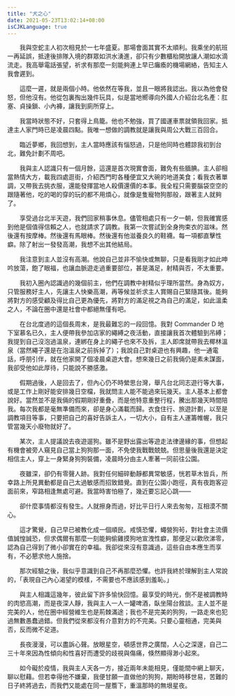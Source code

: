 ```yaml
---
title: "犬之心"
date: 2021-05-23T13:02:14+08:00
isCJKLanguage: true
---
```


　　我與空蛇主人初次相見於一七年盛夏。那場會面其實不太順利。我乘坐的航班一再延誤，抵達後排隊入境的群眾如洪水湧進，卻只有少數櫃枱開放讓人潮如水滴流走。我高舉電話張望，祈求有那麼一刻能夠連上早已癱瘓的機場網絡，告知主人我會遲到。

　　這麼一遲，就是兩個小時。他依然在等我，並且一眼將我認出。我以為他會發怒，但他沒有。他從包裏掏出幾件玩具，似是當地嚮導向外國人介紹台北名產：肛塞、貞操鎖、小內褲，讓我到廁所穿上。

　　我當時狀態不好，只套得上鳥籠。他也不勉強，買了國運車票就領我回家。抵達主人家門時已是凌晨四點。我唯一想做的調教就是讓我與周公大戰三百回合。

　　臨近夢鄉，我回想到，主人當時應該有惱怒過，只是他同時也體諒我初到台北，難免計劃不周吧。

　　我與主人認識只有一個月餘，這還是首次現實會面，難免有些腼腆。主人卻相當熱情大方，載我四處逛街，介紹西門町各種便宜又大碗的地道美食；看我衣著單調，又帶我去挑衣服，還能發揮當地人殺價還價的本事。我全程只需要腦袋空空的跟隨著他，吃的喝的穿的玩的都不用煩心，就像是隻寵物狗那般，跟著主人就夠了。

　　享受過台北半天遊，我們回家稍事休息。儘管相處只有一夕一朝，但我確實感到他是個值得信賴之人，也就請求了調教。我第一次嘗試到全身拘束衣的滋味。然後還有按摩棒。然後還有馬眼棒。然後還有他滋養良久的鞋襪。每一項都直擊性癖。除了射出一發發高潮，我想不出其他結局。

　　我注意到主人並沒有高潮。他說自己並非不愉快或無聊，只是看我剛才如此呻吟放蕩，飽了眼福，也讓血脈遊走過重要部位，甚是滿足，射精與否，不太重要。

　　我初入圈內認識過的幾個前主，他們在調教中射精似乎理所當然。身為奴方，只管服務好主人，先讓主人快樂高潮，再等候並祈求主人賞賜自己緊隨其後。能夠將對方的感受顧及得比自己更為優先，將對方的滿足視之為自己的滿足，如此溫柔之人，不論在圈中還是社會中都絕無僅有吧。

　　在台北度過的這個長周末，是我最難忘的一段回憶。我對 Commander D 地下室慕名已久，主人便帶我參加店家的繩縛之夜活動，直接讓我首次體驗到吊縛；我提到自己沒泡過溫泉，連綁在身上的繩子也來不及拆，主人即席就帶我去椰林溫泉（當然繩子還是在泡溫泉之前拆掉了）；我說自己對桌遊也有興趣，他一通電話，呼朋引伴，就在他家開了個凌晨桌遊大會。想來幾日之前我倆仍是素未謀面，我卻受他如此厚待，只能說不勝感激。

　　假期過後，人是回去了，但內心仍不時縈思台灣，舉凡台北同志遊行等大事，或是工作上剛好能安排幾日空檔，我就問主人能不能過來玩幾天。主人基本上都會說好。當然並不是我倆的假期剛好重疊，而是他特意重整行程，騰出那幾天時間陪我。每次我都是毫無準備而來，卻是身心滿載而歸。衣食住行、旅遊計劃，以至是調教項目等事，只要把自己的喜好告訴主人，一切大小，自有主人運籌帷幄，我只管當幾天小廢物就好了。

　　某次，主人提議說去夜遊遛狗。雖不是野出露出等遊走法律邊緣的事，但想起有機會被旁人窺見自己當上狗狗那一面，不免使我戰戰兢兢。但思量後我還是決定相信主人，穿上一身緊身狗狗裝備，凌晨時分由主人牽著一同前往公園。

　　夜雖深，卻仍有零聲人跡。我對任何細碎動靜都異常敏感，恍若草木皆兵，所幸路上所見異動都是自己太過敏感而招致錯覺。直到在公園小跑徑，真有夜跑客迎面前來，窄路相逢無處可避。我當時害怕極了，幾近要忘記心跳——

　　卻什麼事情都沒有發生。人就擦身而過，好比平日行人來去匆匆，互相漠不關心。

　　這才驚覺，自己早已被教化成一個順民。戒慎恐懼，蠅營狗茍，對社會主流價值誠惶誠恐，但求偶爾有那麼一刻能夠偷雞摸狗地宣洩性癖，那便足以歡欣涕零，認為自己得到了微小卻實在的幸福。我卻從來沒有意識過，這些自由本應生而享有，不必懇求他人施捨。

　　那次經驗之後，我似乎意識到自己不再那麼恐懼。也許我終於理解到主人常說的，「表現自己內心渴望的模樣，不需要也不應該感到羞恥。」

　　與主人相識這幾年，彼此留下許多愉快回憶。最享受的時光，倒不是被調教時的肉慾高潮，而是夜深人靜，我與主人一人一罐啤酒，臥坐陽台敘談。主人並不是完美的人，他在圈中經營維生也是荊棘滿途；我也不是完美的狗狗，一路走來也犯過無數愚蠢過錯。但我們從來都沒有介意對方的不完美。只要心靈相通，完美與否，反而微不足道。

　　長夜漫漫，可以盡訴心聲。放眼星空，頓感世界之廣闊，人心之深邃，自己二三十年來因為性傾向和性喜好而遭受的歧視與傷痛，倏然顯得渺小起來。

　　如今礙於疫情，我與主人天各一方，接近兩年未能相見，僅能間中網上聊天，聊以慰藉。但若幸得他不嫌棄，我便甘願一直做他的狗狗，期盼時移世易，苦難的日子終將過去，而我們又能處在同一屋簷下，重溫那時的無垠星夜。
